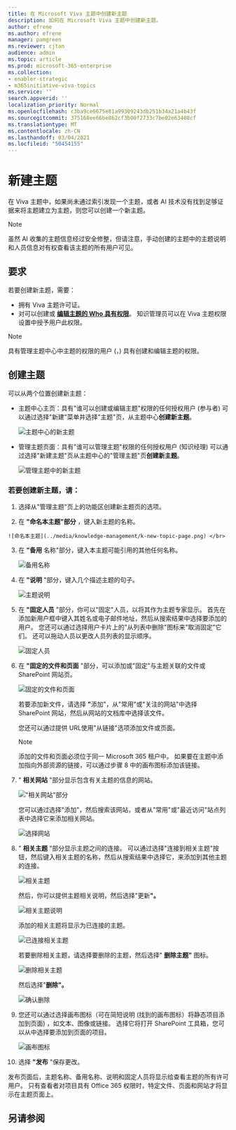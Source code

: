 ```yaml
---
title: 在 Microsoft Viva 主题中创建新主题
description: 如何在 Microsoft Viva 主题中创建新主题。
author: efrene
ms.author: efrene
manager: pamgreen
ms.reviewer: cjtan
audience: admin
ms.topic: article
ms.prod: microsoft-365-enterprise
ms.collection:
- enabler-strategic
- m365initiative-viva-topics
ms.service: ''
search.appverid: ''
localization_priority: Normal
ms.openlocfilehash: c3ba9ce6675e81a99309243db251b34a21a4b43f
ms.sourcegitcommit: 375168ee66be862cf3b00f2733c7be02e63408cf
ms.translationtype: MT
ms.contentlocale: zh-CN
ms.lasthandoff: 03/04/2021
ms.locfileid: "50454155"
---
```

# <a name="create-a-new-topic"></a>新建主题 

在 Viva 主题中，如果尚未通过索引发现一个主题，或者 AI 技术没有找到足够证据来将主题建立为主题，则您可以创建一个新主题。

> [!Note] 
> 虽然 AI 收集的主题信息经过安全修整，[](topic-experiences-security-trimming.md)但请注意，手动创建的主题中的主题说明和人员信息对有权查看该主题的所有用户可见。 


## <a name="requirements"></a>要求

若要创建新主题，需要：
- 拥有 Viva 主题许可证。
- 对可以创建或 [**编辑主题的 Who 具有权限**](https://docs.microsoft.com/microsoft-365/knowledge/topic-experiences-user-permissions)。 知识管理员可以在 Viva 主题权限设置中授予用户此权限。 

> [!Note] 
> 具有管理主题中心中主题的权限的用户 (，) 具有创建和编辑主题的权限。

## <a name="to-create-a-topic"></a>创建主题

可以从两个位置创建新主题：

- 主题中心主页：具有"谁可以创建或编辑主题"权限的任何授权用户 (参与者) 可以通过选择"新建"菜单并选择"主题"页，从主题中心<b>创建新</b><b>主题</b>。</br> 

    ![主题中心的新主题](../media/knowledge-management/new-topic.png) </br> 

- 管理主题页面：具有"谁可以管理主题"权限的任何授权用户 (知识经理) 可以通过选择"新建主题"页从主题中心的"管理主题"页<b>创建新主题</b>。</br> 

    ![管理主题中的新主题](../media/knowledge-management/new-topic-topic-center.png) </br> 

### <a name="to-create-a-new-topic"></a>若要创建新主题，请：

1. 选择从"管理主题"页上的功能区创建新主题页的选项。

2.   在 **"命名本主题"部分** ，键入新主题的名称。

    ![命名本主题](../media/knowledge-management/k-new-topic-page.png) </br> 


3. 在 <b>"备用</b> 名称"部分，键入本主题可能引用的其他任何名称。 

    ![备用名称](../media/knowledge-management/alt-names.png) </br> 
4. 在 <b>"说明</b> "部分，键入几个描述主题的句子。 

    ![主题说明](../media/knowledge-management/description.png)</br>

4. 在 <b>"固定人员</b> "部分，你可以"固定"人员，以将其作为主题专家显示。 首先在添加新用户框中键入其姓名或电子邮件地址，<b></b>然后从搜索结果中选择要添加的用户。 您还可以通过选择用户卡片上的"从列表中删除"<b></b>图标来"取消固定"它们。 还可以拖动人员以更改人员列表的显示顺序。
 
    ![固定人员](../media/knowledge-management/pinned-people.png)</br>


5. 在 <b>"固定的文件和页面</b> "部分，可以添加或"固定"与主题关联的文件或 SharePoint 网站页。

   ![固定的文件和页面](../media/knowledge-management/pinned-files-and-pages.png)</br>
 
    若要添加新文件，请选择 <b>"</b>添加"，从"常用"或"关注的网站"中选择 SharePoint 网站，然后从网站的文档库中选择该文件。

    您还可以通过提供 URL<b></b>使用"从链接"选项添加文件或页面。 

    > [!Note] 
    > 添加的文件和页面必须位于同一 Microsoft 365 租户中。 如果要在主题中添加指向外部资源的链接，可以通过步骤 8 中的画布图标添加该链接。


6.  " <b>相关网站</b> "部分显示包含有关主题的信息的网站。 

    !["相关网站"部分](../media/knowledge-management/related-sites.png)</br>

    您可以通过选择"添加"，然后搜索<b></b>该网站，或者从"常用"或"最近访问"站点列表中选择它来添加相关网站。</br>
    
    ![选择网站](../media/knowledge-management/sites.png)</br>

7. " <b>相关主题</b> "部分显示主题之间的连接。 可以通过选择"连接到相关主题"按钮，然后键入相关<b></b>主题的名称，然后从搜索结果中选择它，来添加到其他主题的连接。 

   ![相关主题](../media/knowledge-management/related-topic.png)</br>  

    然后，你可以提供主题相关说明，然后选择"更新<b>"。</b></br>

   ![相关主题说明](../media/knowledge-management/related-topics-update.png)</br> 

   添加的相关主题将显示为已连接的主题。

   ![已连接相关主题](../media/knowledge-management/related-topics-final.png)</br> 

   若要删除相关主题，请选择要删除的主题，然后选择" <b>删除主题"</b> 图标。</br>
 
   ![删除相关主题](../media/knowledge-management/remove-related.png)</br>  

   然后选择"<b>删除"。</b></br>

   ![确认删除](../media/knowledge-management/remove-related-confirm.png)</br> 
     
 


8. 您还可以通过选择画布图标（可在简短说明 (找到的画布图标）将静态项目添加到页面) ，如文本、图像或链接。 选择它将打开 SharePoint 工具箱，您可以从中选择要添加到页面的项目。

   ![画布图标](../media/knowledge-management/webpart-library.png)</br> 


9. 选择 **"发布** "保存更改。 

发布页面后，主题名称、备用名称、说明和固定人员将显示给查看主题的所有许可用户。 只有查看者对项目具有 Office 365 权限时，特定文件、页面和网站才将显示在主题页面上。 



## <a name="see-also"></a>另请参阅



  






